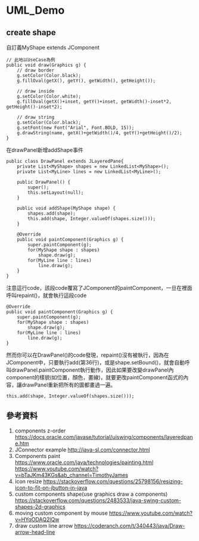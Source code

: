 # UML_Demo

## create shape
自訂義MyShape extends JComponent
```=java
// 此地以UseCase為例
public void draw(Graphics g) {
    // draw border
    g.setColor(Color.black);
    g.fillOval(getX(), getY(), getWidth(), getHeight());

    // draw inside
    g.setColor(Color.white);
    g.fillOval(getX()+inset, getY()+inset, getWidth()-inset*2, getHeight()-inset*2);

    // draw string
    g.setColor(Color.black);
    g.setFont(new Font("Arial", Font.BOLD, 15));
    g.drawString(name, getX()+getWidth()/4, getY()+getHeight()/2);
}
```

在drawPanel新增addShape事件
```=java
public class DrawPanel extends JLayeredPane{
	private List<MyShape> shapes = new LinkedList<MyShape>();
	private List<MyLine> lines = new LinkedList<MyLine>();
	
	public DrawPanel() {
		super();
		this.setLayout(null);
	}
	
	public void addShape(MyShape shape) {
		shapes.add(shape);
		this.add(shape, Integer.valueOf(shapes.size()));
	}
	
	@Override
	public void paintComponent(Graphics g) {
		super.paintComponent(g);
		for(MyShape shape : shapes)
			shape.draw(g);
		for(MyLine line : lines)
			line.draw(g);
	}
}
```
注意這行code，該段code覆寫了JComponent的paintComponent，一旦在裡面呼叫repaint()，就會執行這段code
```=java
@Override
public void paintComponent(Graphics g) {
    super.paintComponent(g);
    for(MyShape shape : shapes)
        shape.draw(g);
    for(MyLine line : lines)
        line.draw(g);
}
```
然而你可以在DrawPanel()的code發現，repaint()沒有被執行，因為在JComponent中，只要執行add(第36行)，或是shape.setBound()，就會自動呼叫drawPanel.paintComponent執行動作，因此如果要改變drawPanel內component的樣貌(如位置，顏色，畫線)，就要更改paintComponent函式的內容，讓drawPanel重新把所有的圖都畫過一遍。
```=java
this.add(shape, Integer.valueOf(shapes.size()));
```

## 參考資料
1. components z-order 
https://docs.oracle.com/javase/tutorial/uiswing/components/layeredpane.htm
2. JConnector example
http://java-sl.com/connector.html
3. Components paint
https://www.oracle.com/java/technologies/painting.html
https://www.youtube.com/watch?v=bTaJKm43KGs&ab_channel=TimothyJames
4. icon resize
https://stackoverflow.com/questions/25798156/resizing-icon-to-fit-on-jbutton-in-java 
5. custom components shape(use graphics draw a components)
https://stackoverflow.com/questions/2483533/java-swing-custom-shapes-2d-graphics
6. moving custom component by mouse
https://www.youtube.com/watch?v=HYqODAQ2lQw
7. draw custom line arrow
https://coderanch.com/t/340443/java/Draw-arrow-head-line